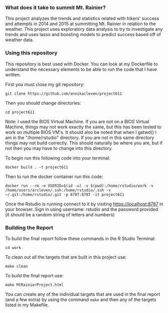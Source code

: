 ### What does it take to summit Mt. Rainier?

This project analyzes the trends and statistics related with hikers' success and attempts in 2014 and 2015 at summitting Mt. Rainier in relation to the weather.  This project uses exploratory data analysis to try to investigate any trends and uses lasso and boosting models to predict success based off of weather data. 

### Using this repository 

This repository is best used with Docker. You can look at my Dockerfile to understand the necessary elements to be able to run the code that I have written. 

First you must close my git repository:

    git clone https://github.com/annikacleven/project611
    
Then you should change directories:

    cd project611

Note: I used the BIOS Virtual Machine.  If you are not on a BIOS Virtual Machine, things may not work exactly the same, but this has been tested to work on multiple BIOS VM's.  It should also be noted that when I getwd() I am in the "/home/rstudio" directory.  If you are not in this same directory things may not build correctly.  This should naturally be where you are, but if not then you may have to change into this directory. 


To begin run this following code into your terminal:

    docker build . -t project611
    
Then to run the docker container run this code: 

    docker run --rm -e USERID=$(id -u) -v $(pwd):/home/rstudio/work -v /home/users/arcleven/.ssh:/home/rstudio/.ssh -v ~/.git:/home/rstudio/.git -p 8787:8787 -it project611
    
Once the Rstudio is running connect to it by visiting <https://localhost:8787> in your browser.  Sign in using username: rstudio and the password provided (it should be a random string of letters and numbers)


### Building the Report

To build the final report follow these commands in the R Studio Terminal:

    cd work
    
To clean out all the targets that are built in this project use:

    make clean
    
To build the final report use:

    make MtRainierProject.html
    
You can create any of the individual targets that are used in the final report (and a few extra) by using the command `make` and then any of the targets listed in my Makefile.  

